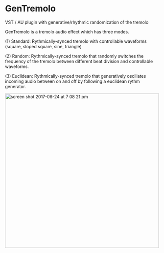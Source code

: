 # GenTremolo
VST / AU plugin with generative/rhythmic randomization of the tremolo

GenTremolo is a tremolo audio effect which has three modes.

(1) Standard: Rythmically-synced tremolo with controllable waveforms (square, sloped square, sine, triangle)

(2) Random: Rythmically-synced tremolo that randomly switches the frequency of the tremolo between different beat division and controllable waveforms.

(3) Euclidean: Rythmically-synced tremolo that generatively oscillates incoming audio between on and off by following a euclidean rythm generator.

<img width="502" alt="screen shot 2017-06-24 at 7 08 21 pm" src="https://user-images.githubusercontent.com/4951117/27513173-df626fc4-5910-11e7-9afd-3723f496b96d.png">
